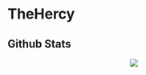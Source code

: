 # TheHercy






## Github Stats  
<div align="center"><img src="https://github-readme-stats.vercel.app/api?username=TheHercy&show_icons=true&count_private=true&hide_border=true" align="center" /></div>  

<br/>  

